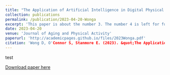 ```yaml
---
title: "The Application of Artificial Intelligence in Digital Physical Activity and Falls Prevention Interventions for Older Adults"
collection: publications
permalink: /publication/2023-04-20-Wonga
excerpt: 'This paper is about the number 3. The number 4 is left for future work.'
date: 2023-04-20
venue: 'Journal of Aging and Physical Activity'
paperurl: 'http://academicpages.github.io/files/2023Wonga.pdf'
citation: 'Wong D, O'Connor S, Stanmore E. (2023). &quot;The Application of Artificial Intelligence in Digital Physical Activity and Falls Prevention Interventions for Older Adults.&quot; <i>Journal of Aging and Physical Activity</i>.'
---
```

test

[Download paper here](http://academicpages.github.io/files/2023Wonga.pdf)
